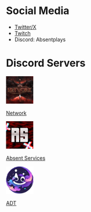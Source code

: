 # Social Media
* [Twitter/X](https://x.com/absentplays)
* [Twitch](https://www.twitch.tv/absentplays)
* Discord: Absentplays

# Discord Servers

<img src="/assets/images/network.png" alt="Network" width="75" height="75">

[Network](https://discord.gg/Da73My9ng2)

<img src="assets/images/AS.png" alt="AS" width="75" height="75">

[Absent Services](https://discord.gg/Da73My9ng2)

<img src="/assets/images/ADT.png" alt="ADT" width="75" height="75">

[ADT](https://discord.gg/Da73My9ng2)